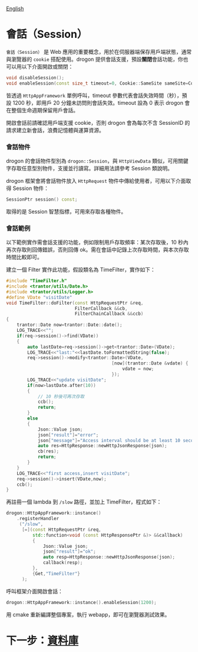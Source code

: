 [English](/ENG/ENG-07-Session)

# 會話（Session）

`會話（Session）` 是 Web 應用的重要概念，用於在伺服器端保存用戶端狀態，通常與瀏覽器的 `cookie` 搭配使用。drogon 提供會話支援，預設**關閉**會話功能，你也可以用以下介面開啟或關閉：

```c++
void disableSession();
void enableSession(const size_t timeout=0, Cookie::SameSite sameSite=Cookie::SameSite::kNull);
```

皆透過 `HttpAppFramework` 單例呼叫，timeout 參數代表會話失效時間（秒），預設 1200 秒，即用戶 20 分鐘未訪問則會話失效。timeout 設為 0 表示 drogon 會在整個生命週期保留用戶會話。

開啟會話前請確認用戶端支援 cookie，否則 drogon 會為每次不含 SessionID 的請求建立新會話，浪費記憶體與運算資源。

### 會話物件

drogon 的會話物件型別為 `drogon::Session`，與 `HttpViewData` 類似，可用關鍵字存取任意型別物件，支援並行讀寫。詳細用法請參考 Session 類說明。

drogon 框架會將會話物件放入 `HttpRequest` 物件中傳給使用者，可用以下介面取得 Session 物件：

```c++
SessionPtr session() const;
```

取得的是 Session 智慧指標，可用來存取各種物件。

### 會話範例

以下範例實作需會話支援的功能，例如限制用戶存取頻率：某次存取後，10 秒內再次存取則回傳錯誤，否則回傳 ok。需在會話中記錄上次存取時間，與本次存取時間比較即可。

建立一個 Filter 實作此功能，假設類名為 TimeFilter，實作如下：

```c++
#include "TimeFilter.h"
#include <trantor/utils/Date.h>
#include <trantor/utils/Logger.h>
#define VDate "visitDate"
void TimeFilter::doFilter(const HttpRequestPtr &req,
                          FilterCallback &&cb,
                          FilterChainCallback &&ccb)
{
    trantor::Date now=trantor::Date::date();
    LOG_TRACE<<"";
    if(req->session()->find(VDate))
    {
        auto lastDate=req->session()->get<trantor::Date>(VDate);
        LOG_TRACE<<"last:"<<lastDate.toFormattedString(false);
        req->session()->modify<trantor::Date>(VDate,
                                        [now](trantor::Date &vdate) {
                                            vdate = now;
                                        });
        LOG_TRACE<<"update visitDate";
        if(now>lastDate.after(10))
        {
            // 10 秒後可再次存取
            ccb();
            return;
        }
        else
        {
            Json::Value json;
            json["result"]="error";
            json["message"]="Access interval should be at least 10 seconds";
            auto res=HttpResponse::newHttpJsonResponse(json);
            cb(res);
            return;
        }
    }
    LOG_TRACE<<"first access,insert visitDate";
    req->session()->insert(VDate,now);
    ccb();
}
```

再註冊一個 lambda 到 `/slow` 路徑，並加上 TimeFilter，程式如下：

```c++
drogon::HttpAppFramework::instance()
    .registerHandler
     ("/slow",
      [=](const HttpRequestPtr &req,
          std::function<void (const HttpResponsePtr &)> &&callback)
          {
              Json::Value json;
              json["result"]="ok";
              auto resp=HttpResponse::newHttpJsonResponse(json);
              callback(resp);
          },
          {Get,"TimeFilter"}
      );
```

呼叫框架介面開啟會話：

```c++
drogon::HttpAppFramework::instance().enableSession(1200);
```

用 cmake 重新編譯整個專案，執行 webapp，即可在瀏覽器測試效果。

# 下一步：[資料庫](/CHN/CHN-08-0-数据库-概述)

